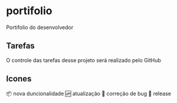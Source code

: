 # portifolio
Portifolio do desenvolvedor

## Tarefas
O controle das tarefas desse projeto será realizado pelo GitHub

## Icones

:package: nova duncionalidade
:up: atualização
:bug: correção de bug
:checkered_flag: release
